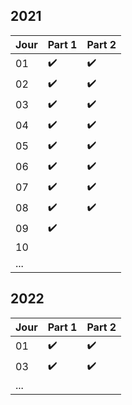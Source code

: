 ## 2021

| Jour | Part 1 | Part 2 |
| ---- | ------ | ------ |
| 01   | ✔️   | ✔️   |
| 02   | ✔️   | ✔️   |
| 03   | ✔️   | ✔️   |
| 04   | ✔️   | ✔️   |
| 05   | ✔️   | ✔️   |
| 06   | ✔️   | ✔️   |
| 07   | ✔️   | ✔️   |
| 08   | ✔️   | ✔️   |
| 09   | ✔️   |        |
| 10   |        |        |
| ...  |        |        |

## 2022

| Jour | Part 1 | Part 2 |
| ---- | ------ | ------ |
| 01   | ✔️   | ✔️   |
| 03   | ✔️   | ✔️   |
| ...  |        |        |
